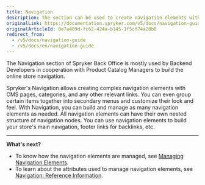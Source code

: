 ```yaml
---
title: Navigation
description: The section can be used to create navigation elements with CMS pages, categories, and other relevant links, and build a nested structure with nodes.
originalLink: https://documentation.spryker.com/v5/docs/navigation-guide
originalArticleId: 8e7a489d-fc62-424a-b145-1f5cf74a20b8
redirect_from:
  - /v5/docs/navigation-guide
  - /v5/docs/en/navigation-guide
---
```


The Navigation section of Spryker Back Office is mostly used by Backend Developers in cooperation with Product Catalog Managers to build the online store navigation.

Spryker's Navigation allows creating complex navigation elements with CMS pages, categories, and any other relevant links. You can even group certain items together into secondary menus and customize their look and feel. With Navigation, you can build and manage as many navigation elements as needed. All navigation elements can have their own nested structure of navigation nodes. 
You can use navigation elements to build your store's main navigation, footer links for backlinks, etc. 
***
**What's next?**

* To know how the navigation elements are managed, see [Managing Navigation Elements](/docs/scos/user/user-guides/202005.0/back-office-user-guide/content/navigation/managing-navigation-elements.html).
* To learn about the attributes used to manage navigation elements, see [Navigation: Reference Information](/docs/scos/user/user-guides/202005.0/back-office-user-guide/content/navigation/references/navigation-reference-information.html).


